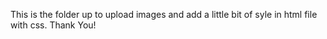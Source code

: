 This is the folder up to upload images and add a little bit of syle in html file with css.
Thank You!
